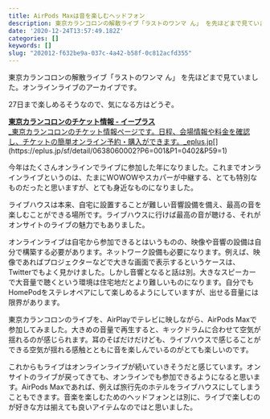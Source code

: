 ```yaml
---
title: AirPods Maxは音を楽しむヘッドフォン
description: 東京カランコロンの解散ライブ「ラストのワンマ ん」 を先ほどまで見ていました。オンラインライブのアーカイブです。
date: '2020-12-24T13:57:49.182Z'
categories: []
keywords: []
slug: "202012-f632be9a-037c-4a42-b58f-0c812acfd355"
---
```

東京カランコロンの解散ライブ「ラストのワンマ ん」 を先ほどまで見ていました。オンラインライブのアーカイブです。

27日まで楽しめるそうなので、気になる方はどうぞ。

[**東京カランコロンのチケット情報 - イープラス**  
_東京カランコロンのチケット情報ページです。日程、会場情報や料金を確認し、チケットの簡単オンライン予約・購入ができます。_eplus.jp](https://eplus.jp/sf/detail/0638060002?P6=001&P1=0402&P59=1 "https://eplus.jp/sf/detail/0638060002?P6=001&P1=0402&P59=1")[](https://eplus.jp/sf/detail/0638060002?P6=001&P1=0402&P59=1)

今年はたくさんオンラインでライブに参加した年になりました。これまでオンラインライブというのは、たまにWOWOWやスカパーが中継する、とても特別なものだったと思いますが、とても身近なものになりました。

ライブハウスは本来、自宅に設置することが難しい音響設備を備え、最高の音を楽しむことができる場所です。ライブハウスに行けば最高の音が聴ける、それがオンサイトのライブの魅力でもありました。

オンラインライブは自宅から参加できるとはいうものの、映像や音響の設備は自分で構築する必要があります。ネットワーク設備も必要になります。例えば、映像であればプロジェクターなどで大きな画面で表示するというケースは、Twitterでもよく見かけました。しかし音響となると話は別。大きなスピーカーで大音量で聴くという環境は住宅地だとより難しいものになります。自分でもHomePodをステレオペアにして楽しめるようにしていますが、出せる音量には限界があります。

東京カランコロンのライブを、AirPlayでテレビに映しながら、AirPods Maxで参加してみました。大きめの音量で再生すると、キックドラムに合わせて空気が揺れるのが感じられます。耳のそばだけだけども、ライブハウスで感じることができる空気が揺れる感触とともに音を楽しんでいるのがとても楽しいのです。

これからもライブはオンラインライブが続いていきそうだと感じています。オンサイトのライブが戻ってきても、オンラインでも参加できるようになると思います。AirPods Maxであれば、例えば旅行先のホテルをライブハウスにしてしまうこともできます。音楽を楽しむためのヘッドフォンとは別に、ライブで楽しむのが好きな方は揃えても良いアイテムなのではと思いました。